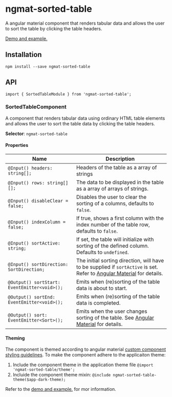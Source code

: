 # ngmat-sorted-table

A angular material component that renders tabular data and allows the user
to sort the table by clicking the table headers.

[Demo and example.](https://ngmat-sorted-table-demo.stackblitz.io)

## Installation

`npm install --save ngmat-sorted-table`

## API

`import { SortedTableModule } from 'ngmat-sorted-table';`

### SortedTableComponent

A component that renders tabular data using ordinary HTML table elements
and allows the user to sort the table data by clicking the table headers.

**Selector**: `ngmat-sorted-table`

#### Properties

| Name                                         | Description                                                                                                                                                                             |
| -------------------------------------------- | --------------------------------------------------------------------------------------------------------------------------------------------------------------------------------------- |
| `@Input() headers: string[];`                | Headers of the table as a array of strings                                                                                                                                              |
| `@Input() rows: string[][];`                 | The data to be displayed in the table as a array of arrays of strings.                                                                                                                  |
| `@Input() disableClear = false;`             | Disables the user to clear the sorting of a columns, defaults to `false`.                                                                                                               |
| `@Input() indexColumn = false;`              | If true, shows a first column with the index number of the table row, defaults to `false`.                                                                                              |
| `@Input() sortActive: string;`               | If set, the table will initialize with sorting of the defined column. Defaults to `undefined`.                                                                                          |
| `@Input() sortDirection: SortDirection;`     | The initial sorting direction, will have to be supplied if `sortActive` is set. Refer to [Angular Material](https://material.angular.io/components/sort/api#SortDirection) for details. |
| `@Output() sortStart: EventEmitter<void>();` | Emits when (re)sorting of the table data is about to start.                                                                                                                             |
| `@Output() sortEnd: EventEmitter<void>();`   | Emits when (re)sorting of the table data is completed.                                                                                                                                  |
| `@Output() sort: EventEmitter<Sort>();`      | Emits when the user changes sorting of the table. See [Angular Material](https://material.angular.io/components/sort/api#Sort) for details.                                             |

#### Theming

The component is themed according to angular material [custom component styling guidelines](https://material.angular.io/guide/theming-your-components). To make the component adhere to the applicaiton theme:

1. Include the component theme in the application theme file `@import 'ngmat-sorted-table/theme';`
1. Incluide the component theme mixin: `@include ngmat-sorted-table-theme($app-dark-theme);`

Refer to the [demo and example.](https://ngmat-sorted-table-demo.stackblitz.io) for mor information.
